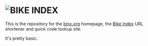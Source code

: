 # ![BIKE INDEX](https://github.com/bikeindex/bike_index/blob/master/bike_index.png?raw=true) 

This is the repository for the [binx.org](http://binx.org) homepage, the [Bike Index](https://bikeindex.org) URL shortener and quick code lookup site.

It's pretty basic.
